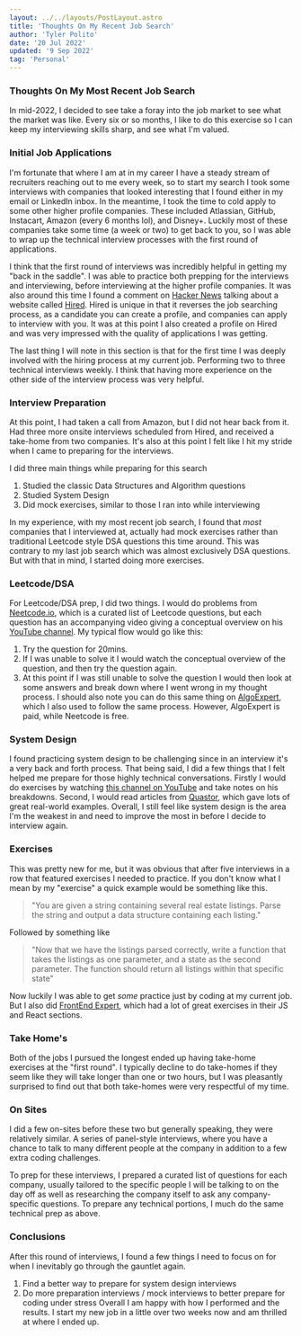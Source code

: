 ```yaml
---
layout: ../../layouts/PostLayout.astro
title: 'Thoughts On My Recent Job Search'
author: 'Tyler Polito'
date: '20 Jul 2022'
updated: '9 Sep 2022'
tag: 'Personal'
---
```


### Thoughts On My Most Recent Job Search

In mid-2022, I decided to see take a foray into the job market to see what the market was like. Every six or so months, I like to do this exercise so I can keep my interviewing skills sharp, and see what I'm valued.

### Initial Job Applications

I'm fortunate that where I am at in my career I have a steady stream of recruiters reaching out to me every week, so to start my search I took some interviews with companies that looked interesting that I found either in my email or LinkedIn inbox. In the meantime, I took the time to cold apply to some other higher profile companies. These included Atlassian, GitHub, Instacart, Amazon (every 6 months lol), and Disney+. Luckily most of these companies take some time (a week or two) to get back to you, so I was able to wrap up the technical interview processes with the first round of applications.

I think that the first round of interviews was incredibly helpful in getting my "back in the saddle". I was able to practice both prepping for the interviews and interviewing, before interviewing at the higher profile companies. It was also around this time I found a comment on [Hacker News](https://news.ycombinator.com/) talking about a website called [Hired](https://hired.com/home). Hired is unique in that it reverses the job searching process, as a candidate you can create a profile, and companies can apply to interview with you. It was at this point I also created a profile on Hired and was very impressed with the quality of applications I was getting.

The last thing I will note in this section is that for the first time I was deeply involved with the hiring process at my current job. Performing two to three technical interviews weekly. I think that having more experience on the other side of the interview process was very helpful.

### Interview Preparation

At this point, I had taken a call from Amazon, but I did not hear back from it. Had three more onsite interviews scheduled from Hired, and received a take-home from two companies. It's also at this point I felt like I hit my stride when I came to preparing for the interviews.

I did three main things while preparing for this search

1. Studied the classic Data Structures and Algorithm questions
2. Studied System Design
3. Did mock exercises, similar to those I ran into while interviewing

In my experience, with my most recent job search, I found that _most_ companies that I interviewed at, actually had mock exercises rather than traditional Leetcode style DSA questions this time around. This was contrary to my last job search which was almost exclusively DSA questions. But with that in mind, I started doing more exercises.

### Leetcode/DSA

For Leetcode/DSA prep, I did two things. I would do problems from [Neetcode.io](https://neetcode.io/), which is a curated list of Leetcode questions, but each question has an accompanying video giving a conceptual overview on his [YouTube channel](https://www.youtube.com/c/NeetCode). My typical flow would go like this:

1. Try the question for 20mins.
2. If I was unable to solve it I would watch the conceptual overview of the question, and then try the question again.
3. At this point if I was still unable to solve the question I would then look at some answers and break down where I went wrong in my thought process.
   I should also note you can do this same thing on [AlgoExpert](https://www.algoexpert.io/), which I also used to follow the same process. However, AlgoExpert is paid, while Neetcode is free.

### System Design

I found practicing system design to be challenging since in an interview it's a very back and forth process. That being said, I did a few things that I felt helped me prepare for those highly technical conversations. Firstly I would do exercises by watching [this channel on YouTube](https://www.youtube.com/c/TechDummiesNarendraL/videos) and take notes on his breakdowns. Second, I would read articles from [Quastor](https://blog.quastor.org/p/airbnb-rebuilt-payments-system), which gave lots of great real-world examples. Overall, I still feel like system design is the area I'm the weakest in and need to improve the most in before I decide to interview again.

### Exercises

This was pretty new for me, but it was obvious that after five interviews in a row that featured exercises I needed to practice. If you don't know what I mean by my "exercise" a quick example would be something like this.

> "You are given a string containing several real estate listings. Parse the string and output a data structure containing each listing."

Followed by something like

> "Now that we have the listings parsed correctly, write a function that takes the listings as one parameter, and a state as the second parameter. The function should return all listings within that specific state"

Now luckily I was able to get _some_ practice just by coding at my current job. But I also did [FrontEnd Expert](https://www.algoexpert.io/frontend), which had a lot of great exercises in their JS and React sections.

### Take Home's

Both of the jobs I pursued the longest ended up having take-home exercises at the "first round". I typically decline to do take-homes if they seem like they will take longer than one or two hours, but I was pleasantly surprised to find out that both take-homes were very respectful of my time.

### On Sites

I did a few on-sites before these two but generally speaking, they were relatively similar. A series of panel-style interviews, where you have a chance to talk to many different people at the company in addition to a few extra coding challenges.

To prep for these interviews, I prepared a curated list of questions for each company, usually tailored to the specific people I will be talking to on the day off as well as researching the company itself to ask any company-specific questions. To prepare any technical portions, I much do the same technical prep as above.

### Conclusions

After this round of interviews, I found a few things I need to focus on for when I inevitably go through the gauntlet again.

1. Find a better way to prepare for system design interviews
2. Do more preparation interviews / mock interviews to better prepare for coding under stress
   Overall I am happy with how I performed and the results. I start my new job in a little over two weeks now and am thrilled at where I ended up.
